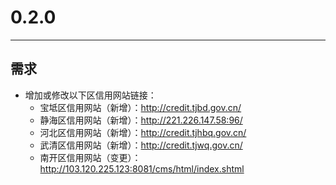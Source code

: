 # 0.2.0

---

## 需求
* 增加或修改以下区信用网站链接：
    * 宝坻区信用网站（新增）：http://credit.tjbd.gov.cn/
    * 静海区信用网站（新增）：http://221.226.147.58:96/
    * 河北区信用网站（新增）：http://credit.tjhbq.gov.cn/
    * 武清区信用网站（新增）：http://credit.tjwq.gov.cn/
    * 南开区信用网站（变更）：http://103.120.225.123:8081/cms/html/index.shtml